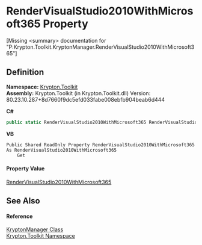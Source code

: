# RenderVisualStudio2010WithMicrosoft365 Property


\[Missing &lt;summary&gt; documentation for "P:Krypton.Toolkit.KryptonManager.RenderVisualStudio2010WithMicrosoft365"\]



## Definition
**Namespace:** <a href="79d2eac2-21f4-54ff-7552-b20c33c30600.md">Krypton.Toolkit</a>  
**Assembly:** Krypton.Toolkit (in Krypton.Toolkit.dll) Version: 80.23.10.287+8d7660f9dc5efd033fabe008ebfb904beab6d444

**C#**
``` C#
public static RenderVisualStudio2010WithMicrosoft365 RenderVisualStudio2010WithMicrosoft365 { get; }
```
**VB**
``` VB
Public Shared ReadOnly Property RenderVisualStudio2010WithMicrosoft365 As RenderVisualStudio2010WithMicrosoft365
	Get
```



#### Property Value
<a href="b21c0324-5aed-ba79-28cb-13bb8dc022aa.md">RenderVisualStudio2010WithMicrosoft365</a>

## See Also


#### Reference
<a href="fd000c89-b24b-9dde-c880-bccf31b10060.md">KryptonManager Class</a>  
<a href="79d2eac2-21f4-54ff-7552-b20c33c30600.md">Krypton.Toolkit Namespace</a>  
